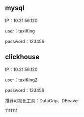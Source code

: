 ## mysql

IP：10.21.56.120

user：taxiKing

password：123456



## clickhouse

IP：10.21.56.120

user：taxiKing2

password：123456

推荐可视化工具：DataGrip、DBeaver

1111111